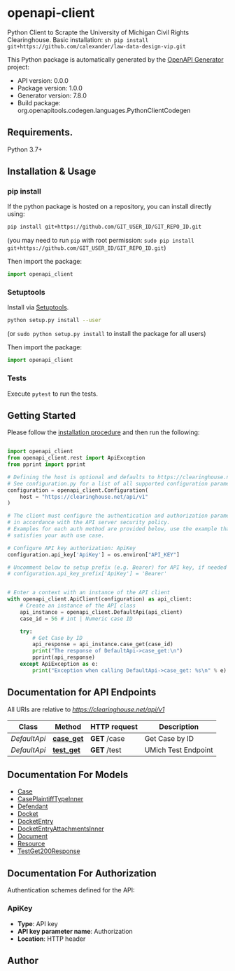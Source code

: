 # openapi-client
Python Client to Scrapte the University of Michigan Civil Rights Clearinghouse. 
Basic installation:
```sh pip install git+https://github.com/calexander/law-data-design-vip.git ```


This Python package is automatically generated by the [OpenAPI Generator](https://openapi-generator.tech) project:

- API version: 0.0.0
- Package version: 1.0.0
- Generator version: 7.8.0
- Build package: org.openapitools.codegen.languages.PythonClientCodegen

## Requirements.

Python 3.7+

## Installation & Usage
### pip install

If the python package is hosted on a repository, you can install directly using:

```sh
pip install git+https://github.com/GIT_USER_ID/GIT_REPO_ID.git
```
(you may need to run `pip` with root permission: `sudo pip install git+https://github.com/GIT_USER_ID/GIT_REPO_ID.git`)

Then import the package:
```python
import openapi_client
```

### Setuptools

Install via [Setuptools](http://pypi.python.org/pypi/setuptools).

```sh
python setup.py install --user
```
(or `sudo python setup.py install` to install the package for all users)

Then import the package:
```python
import openapi_client
```

### Tests

Execute `pytest` to run the tests.

## Getting Started

Please follow the [installation procedure](#installation--usage) and then run the following:

```python

import openapi_client
from openapi_client.rest import ApiException
from pprint import pprint

# Defining the host is optional and defaults to https://clearinghouse.net/api/v1
# See configuration.py for a list of all supported configuration parameters.
configuration = openapi_client.Configuration(
    host = "https://clearinghouse.net/api/v1"
)

# The client must configure the authentication and authorization parameters
# in accordance with the API server security policy.
# Examples for each auth method are provided below, use the example that
# satisfies your auth use case.

# Configure API key authorization: ApiKey
configuration.api_key['ApiKey'] = os.environ["API_KEY"]

# Uncomment below to setup prefix (e.g. Bearer) for API key, if needed
# configuration.api_key_prefix['ApiKey'] = 'Bearer'


# Enter a context with an instance of the API client
with openapi_client.ApiClient(configuration) as api_client:
    # Create an instance of the API class
    api_instance = openapi_client.DefaultApi(api_client)
    case_id = 56 # int | Numeric case ID

    try:
        # Get Case by ID
        api_response = api_instance.case_get(case_id)
        print("The response of DefaultApi->case_get:\n")
        pprint(api_response)
    except ApiException as e:
        print("Exception when calling DefaultApi->case_get: %s\n" % e)

```

## Documentation for API Endpoints

All URIs are relative to *https://clearinghouse.net/api/v1*

Class | Method | HTTP request | Description
------------ | ------------- | ------------- | -------------
*DefaultApi* | [**case_get**](docs/DefaultApi.md#case_get) | **GET** /case | Get Case by ID
*DefaultApi* | [**test_get**](docs/DefaultApi.md#test_get) | **GET** /test | UMich Test Endpoint


## Documentation For Models

 - [Case](docs/Case.md)
 - [CasePlaintiffTypeInner](docs/CasePlaintiffTypeInner.md)
 - [Defendant](docs/Defendant.md)
 - [Docket](docs/Docket.md)
 - [DocketEntry](docs/DocketEntry.md)
 - [DocketEntryAttachmentsInner](docs/DocketEntryAttachmentsInner.md)
 - [Document](docs/Document.md)
 - [Resource](docs/Resource.md)
 - [TestGet200Response](docs/TestGet200Response.md)


<a id="documentation-for-authorization"></a>
## Documentation For Authorization


Authentication schemes defined for the API:
<a id="ApiKey"></a>
### ApiKey

- **Type**: API key
- **API key parameter name**: Authorization
- **Location**: HTTP header


## Author




